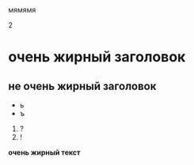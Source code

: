 мямямя

2

# очень жирный заголовок
## не очень жирный заголовок

- ь
- ъ

1. ?
2. !

**очень жирный текст**
